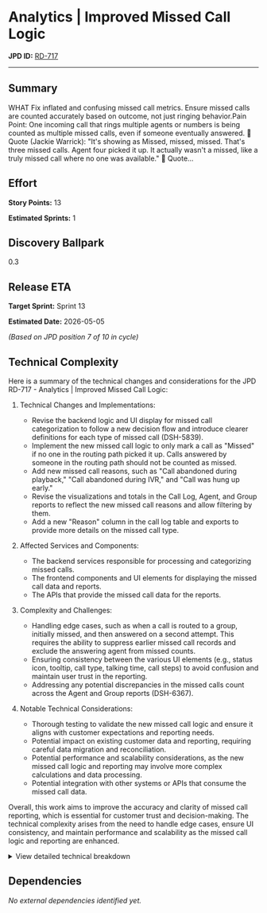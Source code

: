 # Analytics | Improved Missed Call Logic

**JPD ID:** [RD-717](https://cloudtalk.atlassian.net//browse/RD-717)

---

## Summary

WHAT
Fix inflated and confusing missed call metrics. Ensure missed calls are counted accurately based on outcome, not just ringing behavior.Pain Point: One incoming call that rings multiple agents or numbers is being counted as multiple missed calls, even if someone eventually answered. 💬 Quote (Jackie Warrick): "It's showing as Missed, missed, missed. That's three missed calls. Agent four picked it up. It actually wasn't a missed, like a truly missed call where no one was available."
💬 Quote...

## Effort

**Story Points:** 13

**Estimated Sprints:** 1

## Discovery Ballpark

0.3

## Release ETA

**Target Sprint:** Sprint 13

**Estimated Date:** 2026-05-05

*(Based on JPD position 7 of 10 in cycle)*

## Technical Complexity

Here is a summary of the technical changes and considerations for the JPD RD-717 - Analytics | Improved Missed Call Logic:

1. Technical Changes and Implementations:
   - Revise the backend logic and UI display for missed call categorization to follow a new decision flow and introduce clearer definitions for each type of missed call (DSH-5839).
   - Implement the new missed call logic to only mark a call as "Missed" if no one in the routing path picked it up. Calls answered by someone in the routing path should not be counted as missed.
   - Add new missed call reasons, such as "Call abandoned during playback," "Call abandoned during IVR," and "Call was hung up early."
   - Revise the visualizations and totals in the Call Log, Agent, and Group reports to reflect the new missed call reasons and allow filtering by them.
   - Add a new "Reason" column in the call log table and exports to provide more details on the missed call type.

2. Affected Services and Components:
   - The backend services responsible for processing and categorizing missed calls.
   - The frontend components and UI elements for displaying the missed call data and reports.
   - The APIs that provide the missed call data for the reports.

3. Complexity and Challenges:
   - Handling edge cases, such as when a call is routed to a group, initially missed, and then answered on a second attempt. This requires the ability to suppress earlier missed call records and exclude the answering agent from missed counts.
   - Ensuring consistency between the various UI elements (e.g., status icon, tooltip, call type, talking time, call steps) to avoid confusion and maintain user trust in the reporting.
   - Addressing any potential discrepancies in the missed calls count across the Agent and Group reports (DSH-6367).

4. Notable Technical Considerations:
   - Thorough testing to validate the new missed call logic and ensure it aligns with customer expectations and reporting needs.
   - Potential impact on existing customer data and reporting, requiring careful data migration and reconciliation.
   - Potential performance and scalability considerations, as the new missed call logic and reporting may involve more complex calculations and data processing.
   - Potential integration with other systems or APIs that consume the missed call data.

Overall, this work aims to improve the accuracy and clarity of missed call reporting, which is essential for customer trust and decision-making. The technical complexity arises from the need to handle edge cases, ensure UI consistency, and maintain performance and scalability as the missed call logic and reporting are enhanced.

<details>
<summary>View detailed technical breakdown</summary>

### [DSH-5839: Missed Call Categorization Logic & UI Based on New Schema](https://cloudtalk.atlassian.net//browse/DSH-5839)

**Type:** Story



{panel:bgColor=#deebff}
*WHAT*

Current missed call metrics are misleading and inflated. A single incoming call that rings multiple agents or numbers is currently counted as multiple missed calls, even if the call was eventually answered by someone in the routing path.

Example: 💬 _Quote from Jackie Warrick:_
"It's showing as Missed, missed, missed. That's three missed calls. Agent four picked it up. It actually wasn't a missed, like a truly missed call where no one was available."

This leads to user confusion and loss of trust in reporting.

{panel}

{panel:bgColor=#e3fcef}
*HOW*
We need to revise the backend logic and UI display for missed call categorization to follow the new decision flow (see attached schema). The updated logic introduces clearer definitions for each type of missed call and resolves current ambiguity in reporting.
{panel}

*Acceptance Criteria*

# *Implement new missed call logic:*
#* A call is only marked as Missed if no one in the routing path picked it up. If someone in the routing path answers the call (even if not the first agent), it should not be counted as missed.
#* What remains unchanged: exclude calls outside business hours from the missed call count: these should be tracked separately as it is today.
# *Add new missed call reasons:*
#*  Call abandoned during playback
#** _The caller hung up while listening to a recorded message (e.g., a greeting or announcement), before reaching an agent or interacting with the system._
#* Call abandoned during IVR
#** _The caller hung up while navigating the IVR menu._
#* Call was hand up early
#** _The caller ended the call within the first 5 seconds._
# *Revise visualizations and totals in Call log Report*
#* "Missed Calls (Inbound)" card:
#** Clicking the card opens a detailed breakdown by sub-reason (number and percentage of calls).
#** Include an "All" option and allow filtering by individual sub-reasons.
#** Update the call table to reflect the active filter.
#** Add a new “Reason” column in the call log table.
#* "Resolved Missed Calls" card: Add a “Reason” column.
#* "Unresolved Missed Calls" card: Add a “Reason” column.
# *Revise visualizations and totals Agent & Group Reports*
#* Ensure the "Missed Calls (Inbound)" card behaves the same as in the Call Log Report:
#** Breakdown by reason
#** Filtering
#** Updated table columns
#* Update the names of the cards accordingly "Group missed calls (Inbound)" and "Agent missed calls (Inbound)"
# *Exports*
## Add an extra column to exports for the missed call reason.
# *APIS*
## Discuss current coverage: What is returned today?



{panel:bgColor=#eae6ff}
EDGE CASE TO CONSIDER:

* A call is routed to *Group A*, no one picks up.
* Later in the flow, it’s routed *again to Group A*.
* An agent picks it up during this second attempt.
* Result:
** The call is counted as *missed at group level* (from the first attempt) *and* as *answered* (from the second).
** At agent level, *every agent in Group A*, including the one who eventually answered, gets a *missed call* from the first leg.
** Within call log we fix the behavior as part of this bug: [https://cloudtalk.atlassian.net/browse/DSH-5828|https://cloudtalk.atlassian.net/browse/DSH-5828|smart-link] 

h3. *Expected Behavior*

* *At the group level*:
→ The call should be marked as *answered by the group*, since it was ultimately handled by a group member. No green tick “Resolved by“ should appear since the whole process happens as part of the same call.
* *At the agent level*:
** Agents who were *alerted in the first round but didn’t answer* = *1 missed call each*.
** The agent who *answered in the second attempt* = *should not receive a missed call* at all.
** No green tick “Resolved by“ should appear since the whole process happens as part of the same call.

*Why This Is the Right Logic*

# *Avoids double-counting* and over-penalizing groups that ultimately serve the customer.
# Matches how supervisors understand performance: “Did the group answer or not?”
# Prevents misleading analytics (e.g., agents marked as underperforming even when they answered).
# Aligns with expectations from *group routing logic*, where *only one answer counts* as resolution.

h3. This would require:

* Ability to *suppress earlier missed call record* once a later successful attempt is recorded.
* Logic to *exclude the answering agent* from missed counts, even if they were alerted earlier.
{panel}

{panel:bgColor=#fffae6}
Note: There were a few Support Tickets reported that _seem_ to be solved with the implementation of this User Story. Please test those reported issues when testing the AC of this story. (see them linked) 
{panel}

Design: [https://www.figma.com/design/4Cm1MRoC0xv2l0im2BZ0FZ/WIP-Analytics?node-id=5087-28628|https://www.figma.com/design/4Cm1MRoC0xv2l0im2BZ0FZ/WIP-Analytics?node-id=5087-28628|smart-link] 

---

### [DSH-6188: Call type icon/tooltip show “Missed / resolved by CFD” on answered calls (FE mismatch)](https://cloudtalk.atlassian.net//browse/DSH-6188)

**Type:** Bug

*What happened?*

{quote}For some inbound calls that were *answered*, the *Call Log table* shows a *red “missed” icon* and a tooltip *“resolved by Call Flow Designer.”*

However, the *Type column* correctly indicates *Answered*, *talking time* is present, and *Call Steps* confirm the call was routed through a group and ultimately answered by an agent.



This appears to be a *frontend classification/rendering issue* (icon + tooltip) rather than missing or incorrect backend data.{quote}

*How to reproduce? Step by step.*

{quote}# *Impersonate* company *274701*.
# Open *Analytics → Call Log*.
# Filter by *Call ID* 993230973 or 996349889.
# Observe the *status icon* (shows Missed) and *tooltip* (“resolved by Call Flow Designer”).
# Compare with other UI signals for the same call:

#* *Type column* = Answered.
#* *Talking time* is present.
#* *Call Steps*: call routed through group; skipped agents; answered by an agent.
# 
# (Optional) Inspect the *Network* panel for the call details payload to confirm final call status = answered.{quote}

*Expected behavior?*

{quote}* The *status icon* must reflect the *final call outcome* (Answered vs. Missed) consistently with the Type column and call details.
* The *“resolved by Call Flow Designer”* tooltip should *only* appear for *missed legs* (agents who didn’t pick up) or for calls whose *final status is Missed*—*not* on calls that were answered.{quote}

*Additional data:*

* *Company ID:* 274701
* *MRR at risk:* *$939.50*
* *Call IDs:* 993230973, 996349889
* *Environment:* Production
* *Attachments:* Customer screenshots showing icon/tooltip vs. talking time & steps

h2. *Scope / Impact*

* *UI consistency and trust*: Confusing for customers and support; suggests a missed call when it wasn’t.
* Likely affects *all tenants* whenever a call has *missed legs before an answered leg* (e.g., group ringing with multiple agents).

---

### [DSH-6367: Missed calls count discrepancy on agent/group reports in analytics](https://cloudtalk.atlassian.net//browse/DSH-6367)

**Type:** Bug

*What happened?*

{quote}* Agent report for ADMIN only (because non-admins have always prefilled Agent/Group ids based on their access policies) w/o selected Agents shows 4 missed calls but 0 on all reasons and empty call log at the bottom
* !Screenshot 2025-10-17 at 9.25.26.png|width=1121,height=1271,alt="Screenshot 2025-10-17 at 9.25.26.png"!
The same for Group report
!Screenshot 2025-10-17 at 9.26.43.png|width=1018,height=1238,alt="Screenshot 2025-10-17 at 9.26.43.png"!

* When Agent(s) or Group(s) are selected in the filter, data are shown properly.{quote}

*How to reproduce? Step by step.*

{quote}Haven’t tried, just saw on my {{dev}} CID 100773{quote}

*Expected behavior?*

{quote}Either have missed calls 0 or relevant non-zero data in breakdown and call log.

Requires a bit of investigation as well before fix but imo not worthy to create dedicated spike.

Include fixed behavior in test coverage like in [https://cloudtalk.atlassian.net/browse/DSH-6298|https://cloudtalk.atlassian.net/browse/DSH-6298|smart-link] {quote}

*Additional data:*

Company ID: 100773

Environment: dev

Build version: statistics-api 4.2.0

---

</details>

## Dependencies

*No external dependencies identified yet.*

